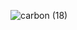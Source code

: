 ![carbon (18)](https://github.com/chloe0524/chloe0524/assets/127857895/9143da60-8712-4632-9845-5190627d4a61)
